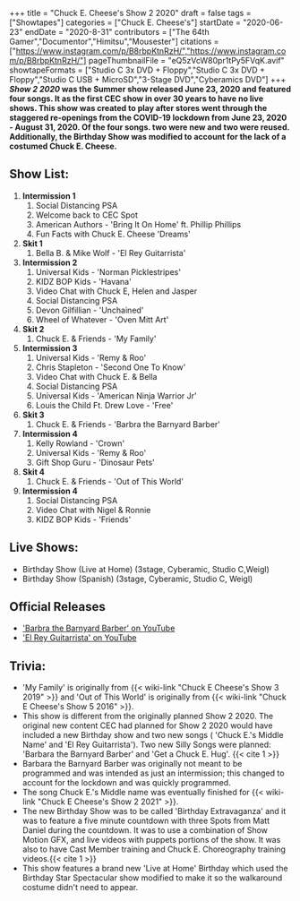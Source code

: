 +++
title = "Chuck E. Cheese's Show 2 2020"
draft = false
tags = ["Showtapes"]
categories = ["Chuck E. Cheese's"]
startDate = "2020-06-23"
endDate = "2020-8-31"
contributors = ["The 64th Gamer","Documentor","Himitsu","Mousester"]
citations = ["https://www.instagram.com/p/B8rbpKtnRzH/","https://www.instagram.com/p/B8rbpKtnRzH/"]
pageThumbnailFile = "eQ5zVcW80pr1tPy5FVqK.avif"
showtapeFormats = ["Studio C 3x DVD + Floppy","Studio C 3x DVD + Floppy","Studio C USB + MicroSD","3-Stage DVD","Cyberamics DVD"]
+++
***Show 2 2020* was the Summer show released June 23, 2020 and featured four songs. It as the first CEC show in over 30 years to have no live shows.
This show was created to play after stores went through the staggered re-openings from the COVID-19 lockdown from June 23, 2020 - August 31, 2020.
Of the four songs. two were new and two were reused. Additionally, the Birthday Show was modified to account for the lack of a costumed Chuck E. Cheese.**

## Show List:

1.  **Intermission 1**
    1.  Social Distancing PSA
    2.  Welcome back to CEC Spot
    3.  American Authors - 'Bring It On Home' ft. Phillip Phillips
    4.   Fun Facts with Chuck E. Cheese 'Dreams'
2.  **Skit 1**
    1.  Bella B. & Mike Wolf - 'El Rey Guitarrista'
3.  **Intermission 2**
    1.   Universal Kids - 'Norman Picklestripes'
    2.  KIDZ BOP Kids - 'Havana'
    3.   Video Chat with Chuck E, Helen and Jasper
    4.  Social Distancing PSA
    5.   Devon Gilfillian - 'Unchained'
    6.  Wheel of Whatever - 'Oven Mitt Art'
4.  **Skit 2**
    1.  Chuck E. & Friends - 'My Family'
5.  **Intermission 3**
    1.   Universal Kids - 'Remy & Roo'
    2.   Chris Stapleton - 'Second One To Know'
    3.   Video Chat with Chuck E. & Bella
    4.  Social Distancing PSA
    5.   Universal Kids - 'American Ninja Warrior Jr'
    6.  Louis the Child Ft. Drew Love - 'Free'
6.  **Skit 3**
    1.  Chuck E. & Friends - 'Barbra the Barnyard Barber'
7.  **Intermission 4**
    1.  Kelly Rowland - 'Crown'
    2.   Universal Kids - 'Remy & Roo'
    3.   Gift Shop Guru - 'Dinosaur Pets'
8.  **Skit 4**
    1.  Chuck E. & Friends - 'Out of This World'
9.  **Intermission 4**
    1.  Social Distancing PSA
    2.   Video Chat with Nigel & Ronnie
    3.   KIDZ BOP Kids - 'Friends'

## Live Shows:

- Birthday Show (Live at Home) (3stage, Cyberamic, Studio C,Weigl)
- Birthday Show (Spanish) (3stage, Cyberamic, Studio C, Weigl)

## Official Releases

- ['Barbra the Barnyard Barber' on YouTube](https://www.youtube.com/watch?v=R5ssh20uUG8)
- ['El Rey Guitarrista' on YouTube](https://www.youtube.com/watch?v=HkO-UIx8auE)

## Trivia:

- 'My Family' is originally from {{< wiki-link "Chuck E Cheese's Show 3 2019" >}} and 'Out of This World' is originally from {{< wiki-link "Chuck E Cheese's Show 5 2016" >}}.
- This show is different from the originally planned Show 2 2020. The original new content CEC had planned for Show 2 2020 would have included a new Birthday show and two new songs ( 'Chuck E.'s Middle Name' and 'El Rey Guitarrista'). Two new Silly Songs were planned: 'Barbara the Barnyard Barber' and 'Get a Chuck E. Hug'. {{< cite 1 >}}
- Barbara the Barnyard Barber was originally not meant to be programmed and was intended as just an intermission; this changed to account for the lockdown and was quickly programmed.
- The song Chuck E.'s Middle name was eventually finished for {{< wiki-link "Chuck E Cheese's Show 2 2021" >}}.
- The new Birthday Show was to be called 'Birthday Extravaganza' and it was to feature a five minute countdown with three Spots from Matt Daniel during the countdown. It was to use a combination of Show Motion GFX, and live videos with puppets portions of the show. It was also to have Cast Member training and Chuck E. Choreography training videos.{{< cite 1 >}}
- This show features a brand new 'Live at Home' Birthday which used the Birthday Star Spectacular show modified to make it so the walkaround costume didn't need to appear.
